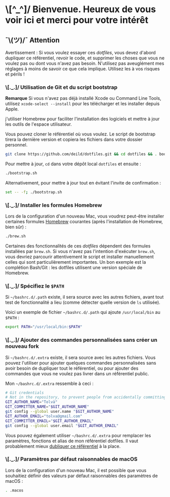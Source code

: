 # \\[^_^]/ Bienvenue. Heureux de vous voir ici et merci pour votre intérêt

## ¯\\(ツ)/¯ Attention

Avertissement : Si vous voulez essayer ces _dotfiles_, vous devez d'abord dupliquer ce référentiel, revoir le code, et supprimer les choses que vous ne voulez pas ou dont vous n'avez pas besoin. N'utilisez pas aveuglément mes réglages à moins de savoir ce que cela implique. Utilisez les à vos risques et périls !

### \\[._.]/ Utilisation de Git et du script bootstrap

**Remarque** Si vous n'avez pas déjà installé Xcode ou Command Line Tools, utilisez `xcode-select --install` pour les télécharger et les installer depuis Apple.

j'utiliser Homebrew pour faciliter l'installation des logiciels et mettre à jour les outils de l'espace utilisateur.

Vous pouvez cloner le référentiel où vous voulez. Le script de bootstrap tirera la dernière version et copiera les fichiers dans votre dossier personnel.

```bash
git clone https://github.com/deild/dotfiles.git && cd dotfiles && . bootstrap.sh
```

Pour mettre à jour, `cd` dans votre dépôt local `dotfiles` et ensuite :

```bash
./bootstrap.sh
```

Alternativement, pour mettre à jour tout en évitant l'invite de confirmation :

```bash
set -- -f; ./bootstrap.sh
```

### \\[._.]/ Installer les formules Homebrew

Lors de la configuration d'un nouveau Mac, vous voudrez peut-être installer certaines formules [Homebrew](https://brew.sh/) courantes (après l'installation de Homebrew, bien sûr) :

```bash
./brew.sh
```

Certaines des fonctionnalités de ces _dotfiles_ dépendent des formules installées par `brew.sh`. Si vous n'avez pas l'intention d'exécuter `brew.sh`, vous devriez parcourir attentivement le script et installer manuellement celles qui sont particulièrement importantes. Un bon exemple est la complétion Bash/Git : les dotfiles utilisent une version spéciale de Homebrew.

### \\[._.]/ Spécifiez le `$PATH`

Si `~/bashrc.d/.path` existe, il sera source avec les autres fichiers, avant tout test de fonctionnalité a lieu (comme détecter quelle version de `ls` utilisée).

Voici un exemple de fichier `~/bashrc.d/.path` qui ajoute `/usr/local/bin` au `$PATH` :

```bash
export PATH="/usr/local/bin:$PATH"
```

### \\[._.]/ Ajouter des commandes personnalisées sans créer un nouveau fork

Si `~/bashrc.d/.extra` existe, il sera source avec les autres fichiers. Vous pouvez l'utiliser pour ajouter quelques commandes personnalisées sans avoir besoin de dupliquer tout le référentiel, ou pour ajouter des commandes que vous ne voulez pas livrer dans un référentiel public.

Mon `~/bashrc.d/.extra` ressemble à ceci :

```bash
# Git credentials
# Not in the repository, to prevent people from accidentally committing under my name
GIT_AUTHOR_NAME="Tolvä"
GIT_COMMITTER_NAME="$GIT_AUTHOR_NAME"
git config --global user.name "$GIT_AUTHOR_NAME"
GIT_AUTHOR_EMAIL="tolva@gmail.com"
GIT_COMMITTER_EMAIL="$GIT_AUTHOR_EMAIL"
git config --global user.email "$GIT_AUTHOR_EMAIL"
```

Vous pouvez également utiliser `~/bashrc.d/.extra` pour remplacer les paramètres, fonctions et alias de mon référentiel dotfiles. Il vaut probablement mieux [dubliquer ce référentiel](https://github.com/deild/dotfiles/fork) à la place.

### \\[._.]/ Paramètres par défaut raisonnables de macOS

Lors de la configuration d'un nouveau Mac, il est possible que vous souhaitiez définir des valeurs par défaut raisonnables des paramètres de macOS :

```bash
. .macos
```
